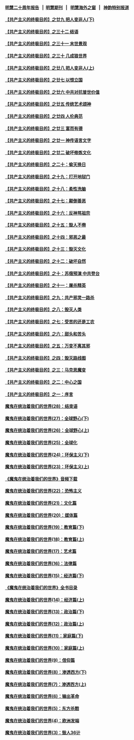 #### [明慧二十周年报告](https://github.com/gfw-breaker/mh-reports/blob/master/README.md?t=07231400) &nbsp;&nbsp;|&nbsp;&nbsp;[明慧期刊](https://github.com/gfw-breaker/mh-qikan) &nbsp;&nbsp;|&nbsp;&nbsp; [明慧海外之窗](https://github.com/gfw-breaker/mh-news/blob/master/README.md?t=07231400) &nbsp;&nbsp;|&nbsp;&nbsp; [神韵特别报道](https://github.com/gfw-breaker/mh-news/blob/master/shenyun.md?t=07231400) 

#### [【共产主义的终极目的】之廿九 把人变非人(下)](../pages/nsc422/n11344140.md?t=07231400) 

#### [【共产主义的终极目的】之三十二 结语](../pages/nsc422/n11360535.md?t=07231400) 

#### [【共产主义的终极目的】之三十一 末世景观](../pages/nsc422/n11351129.md?t=07231400) 

#### [【共产主义的终极目的】之三十 几成狼世界](../pages/nsc422/n11348280.md?t=07231400) 

#### [【共产主义的终极目的】之廿八 把人变非人(上)](../pages/nsc422/n11340492.md?t=07231400) 

#### [【共产主义的终极目的】之廿七 以恨立国](../pages/nsc422/n11336944.md?t=07231400) 

#### [【共产主义的终极目的】之廿六 中共对抗普世价值](../pages/nsc422/n11324785.md?t=07231400) 

#### [【共产主义的终极目的】之廿五 传统艺术颂神](../pages/nsc422/n11296396.md?t=07231400) 

#### [【共产主义的终极目的】之廿四 人伦典范](../pages/nsc422/n11296397.md?t=07231400) 

#### [【共产主义的终极目的】之廿三 富而有德](../pages/nsc422/n11283598.md?t=07231400) 

#### [【共产主义的终极目的】之廿一 神传语言文字](../pages/nsc422/n11263265.md?t=07231400) 

#### [【共产主义的终极目的】之廿二 破坏修炼文化](../pages/nsc422/n11245728.md?t=07231400) 

#### [【共产主义的终极目的】之二十：偷天换日](../pages/nsc422/n11238846.md?t=07231400) 

#### [【共产主义的终极目的】之十九：打开地狱门](../pages/nsc422/n11206376.md?t=07231400) 

#### [【共产主义的终极目的】之十八：柔性洗脑](../pages/nsc422/n11199994.md?t=07231400) 

#### [【共产主义的终极目的】之十七：颠倒善恶](../pages/nsc422/n11179782.md?t=07231400) 

#### [【共产主义的终极目的】之十六：反神骂祖宗](../pages/nsc422/n11166798.md?t=07231400) 

#### [【共产主义的终极目的】之十五：毁人不倦](../pages/nsc422/n11166792.md?t=07231400) 

#### [【共产主义的终极目的】之十四：邪恶之最](../pages/nsc422/n11150249.md?t=07231400) 

#### [【共产主义的终极目的】之十三：毁灭文化](../pages/nsc422/n11135227.md?t=07231400) 

#### [【共产主义的终极目的】之十二：破坏自然](../pages/nsc422/n11135214.md?t=07231400) 

#### [【共产主义的终极目的】之十：苏俄预演 中共登台](../pages/nsc422/n11118424.md?t=07231400) 

#### [【共产主义的终极目的】之十一：屠杀精英](../pages/nsc422/n11118442.md?t=07231400) 

#### [【共产主义的终极目的】之九：共产邪灵一路杀](../pages/nsc422/n11114139.md?t=07231400) 

#### [【共产主义的终极目的】之八：毁灭人类](../pages/nsc422/n11108503.md?t=07231400) 

#### [【共产主义的终极目的】之七：受苦的还是工农](../pages/nsc422/n11101809.md?t=07231400) 

#### [【共产主义的终极目的】之六：甜头和苦头](../pages/nsc422/n11096971.md?t=07231400) 

#### [【共产主义的终极目的】之五：万变不离其邪](../pages/nsc422/n11091285.md?t=07231400) 

#### [【共产主义的终极目的】之四：毁灭路线图](../pages/nsc422/n11086284.md?t=07231400) 

#### [【共产主义的终极目的】之三：马克思魔变](../pages/nsc422/n11061941.md?t=07231400) 

#### [【共产主义的终极目的】之二：中心之国](../pages/nsc422/n11047728.md?t=07231400) 

#### [【共产主义的终极目的】之一：序言](../pages/nsc422/n11086077.md?t=07231400) 

#### [魔鬼在统治着我们的世界(28)：结束语](../pages/nsc422/n10936246.md?t=07231400) 

#### [魔鬼在统治着我们的世界(27)：全球野心(下)](../pages/nsc422/n10928319.md?t=07231400) 

#### [魔鬼在统治着我们的世界(26)：全球野心(上)](../pages/nsc422/n10900318.md?t=07231400) 

#### [魔鬼在统治着我们的世界(25)：全球化](../pages/nsc422/n10788205.md?t=07231400) 

#### [魔鬼在统治着我们的世界(24)：环保主义(下)](../pages/nsc422/n10695307.md?t=07231400) 

#### [魔鬼在统治着我们的世界(23)：环保主义(上)](../pages/nsc422/n10688613.md?t=07231400) 

#### [《魔鬼在统治着我们的世界》音频下载](../pages/nsc422/n10635553.md?t=07231400) 

#### [魔鬼在统治着我们的世界(22)：恐怖主义](../pages/nsc422/n10614727.md?t=07231400) 

#### [魔鬼在统治着我们的世界(21)：文化篇](../pages/nsc422/n10597706.md?t=07231400) 

#### [魔鬼在统治着我们的世界(20)：媒体篇](../pages/nsc422/n10586579.md?t=07231400) 

#### [魔鬼在统治着我们的世界(19)：教育篇(下)](../pages/nsc422/n10564808.md?t=07231400) 

#### [魔鬼在统治着我们的世界(18)：教育篇(上)](../pages/nsc422/n10526970.md?t=07231400) 

#### [魔鬼在统治着我们的世界(17)：艺术篇](../pages/nsc422/n10499093.md?t=07231400) 

#### [魔鬼在统治着我们的世界(16)：法律篇](../pages/nsc422/n10485969.md?t=07231400) 

#### [魔鬼在统治着我们的世界(15)：经济篇(下)](../pages/nsc422/n10469975.md?t=07231400) 

#### [《魔鬼在统治着我们的世界》全书目录](../pages/nsc422/n10464261.md?t=07231400) 

#### [魔鬼在统治着我们的世界(14)：经济篇(上)](../pages/nsc422/n10457370.md?t=07231400) 

#### [魔鬼在统治着我们的世界(13)：政治篇(下)](../pages/nsc422/n10448270.md?t=07231400) 

#### [魔鬼在统治着我们的世界(12)：政治篇(上)](../pages/nsc422/n10444576.md?t=07231400) 

#### [魔鬼在统治着我们的世界(11)：家庭篇(下)](../pages/nsc422/n10440961.md?t=07231400) 

#### [魔鬼在统治着我们的世界(10)：家庭篇(上)](../pages/nsc422/n10435448.md?t=07231400) 

#### [魔鬼在统治着我们的世界(9)：信仰篇](../pages/nsc422/n10432159.md?t=07231400) 

#### [魔鬼在统治着我们的世界(8)：渗透西方(下)](../pages/nsc422/n10429603.md?t=07231400) 

#### [魔鬼在统治着我们的世界(7)：渗透西方(上)](../pages/nsc422/n10426013.md?t=07231400) 

#### [魔鬼在统治着我们的世界(6)：输出革命](../pages/nsc422/n10421536.md?t=07231400) 

#### [魔鬼在统治着我们的世界(5)：东方杀戮](../pages/nsc422/n10417707.md?t=07231400) 

#### [魔鬼在统治着我们的世界(4)：欧洲发端](../pages/nsc422/n10414890.md?t=07231400) 

#### [魔鬼在统治着我们的世界(3)：毁人36计](../pages/nsc422/n10411583.md?t=07231400) 

